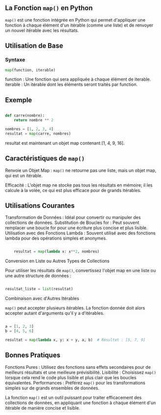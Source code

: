 ## La Fonction ```map()``` en Python

```map()``` est une fonction intégrée en Python qui permet d'appliquer une fonction à chaque élément d'un itérable (comme une liste) et de renvoyer un nouvel itérable avec les résultats.

## Utilisation de Base

### Syntaxe
```python
map(function, iterable)
```
function : Une fonction qui sera appliquée à chaque élément de iterable.
iterable : Un itérable dont les éléments seront traités par function.

## Exemple

```python

def carre(nombre):
    return nombre ** 2

nombres = [1, 2, 3, 4]
resultat = map(carre, nombres)
```
resultat est maintenant un objet map contenant [1, 4, 9, 16].

## Caractéristiques de ```map()```

Renvoie un Objet Map : ```map()``` ne retourne pas une liste, mais un objet map, qui est un itérable.

Efficacité : L'objet map ne stocke pas tous les résultats en mémoire; il les calcule à la volée, ce qui est plus efficace pour de grands itérables.

## Utilisations Courantes

Transformation de Données : Idéal pour convertir ou manipuler des collections de données.
Substitution de Boucles for : Peut souvent remplacer une boucle for pour une écriture plus concise et plus lisible.
Utilisation avec des Fonctions Lambda : Souvent utilisé avec des fonctions lambda pour des opérations simples et anonymes.

```python

    resultat = map(lambda x: x**2, nombres)
```

Conversion en Liste ou Autres Types de Collections

Pour utiliser les résultats de ```map()```, convertissez l'objet map en une liste ou une autre structure de données :

```python

resultat_liste = list(resultat)
```
Combinaison avec d'Autres Itérables

```map()``` peut accepter plusieurs itérables. La fonction donnée doit alors accepter autant d'arguments qu'il y a d'itérables.

```python

a = [1, 2, 3]
b = [4, 5, 6]

resultat = map(lambda x, y: x + y, a, b)  # Résultat : [5, 7, 9]
```

## Bonnes Pratiques

Fonctions Pures : Utilisez des fonctions sans effets secondaires pour de meilleurs résultats et une meilleure prévisibilité.
Lisibilité : Choisissez ```map()``` lorsque cela rend le code plus lisible et plus clair que les boucles équivalentes.
Performances : Préférez ```map()``` pour les transformations simples sur de grands ensembles de données.

La fonction ```map()``` est un outil puissant pour traiter efficacement des collections de données, en appliquant une fonction à chaque élément d'un itérable de manière concise et lisible.